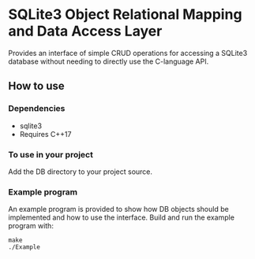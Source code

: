 # SQLite3 Object Relational Mapping and Data Access Layer

Provides an interface of simple CRUD operations for accessing a SQLite3 database without needing to directly use the C-language API.

## How to use

### Dependencies

- sqlite3
- Requires C++17

### To use in your project

Add the DB directory to your project source.

### Example program

An example program is provided to show how DB objects should be implemented and how to use the interface. Build and run the example program with:

```
make
./Example
```

